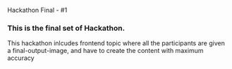 Hackathon Final - #1

<h3>This is the final set of Hackathon.</h3>

<p>This hackathon inlcudes frontend topic where all the participants are given a final-output-image, and have to create the content with maximum accuracy</p>
